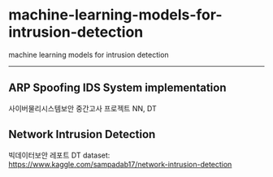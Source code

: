 # machine-learning-models-for-intrusion-detection
machine learning models for intrusion detection

---------------------

## ARP Spoofing IDS System implementation
  사이버물리시스템보안 중간고사 프로젝트 
  NN, DT



## Network Intrusion Detection
  빅데이터보안 레포트
  DT
  dataset: https://www.kaggle.com/sampadab17/network-intrusion-detection
